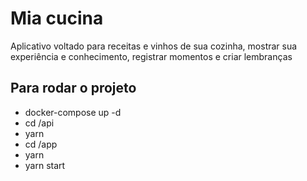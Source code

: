 # Mia cucina

Aplicativo voltado para receitas e vinhos de sua cozinha, mostrar sua experiência e conhecimento, registrar momentos e criar lembranças

## Para rodar o projeto

- docker-compose up -d
- cd /api
- yarn
- cd /app
- yarn
- yarn start
